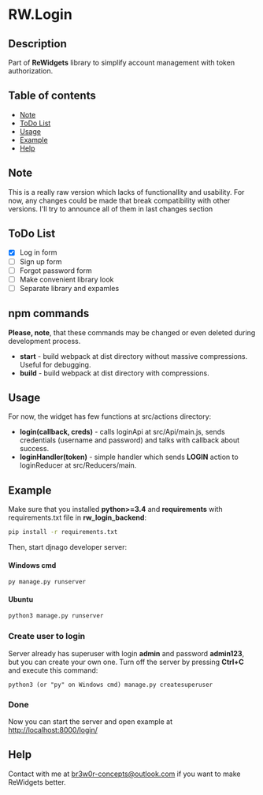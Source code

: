 # RW.Login
## Description
Part of **ReWidgets** library to simplify account management with token authorization.
## Table of contents
- [Note](#note)
- [ToDo List](#todo-list)
- [Usage](#usage)
- [Example](#example)
- [Help](#help)
## Note
This is a really raw version which lacks of functionallity and usability. For now, any changes could be made that break compatibility with other versions. I'll try to announce all of them in last changes section
## ToDo List
- [x] Log in form
- [ ] Sign up form
- [ ] Forgot password form
- [ ] Make convenient library look
- [ ] Separate library and expamles
## npm commands
  **Please, note**, that these commands may be changed or even deleted during development process.
  - **start** - build webpack at dist directory without massive compressions. Useful for debugging.
  - **build** - build webpack at dist directory with compressions. 
## Usage
For now, the widget has few functions at src/actions directory:
- **login(callback, creds)** - calls loginApi at src/Api/main.js, sends credentials (username and password) and talks with callback about success.
- **loginHandler(token)** - simple handler which sends **LOGIN** action to loginReducer at src/Reducers/main.
## Example
Make sure that you installed **python>=3.4** and **requirements** with requirements.txt file in **rw_login_backend**:
```bash
pip install -r requirements.txt
```
Then, start djnago developer server:
#### Windows cmd
```
py manage.py runserver
```
#### Ubuntu
```bash
python3 manage.py runserver
```
### Create user to login
Server already has superuser with login **admin** and password **admin123**, but you can create your own one. Turn off the server by pressing **Ctrl+C** and execute this command:
```
python3 (or "py" on Windows cmd) manage.py createsuperuser
```
### Done
Now you can start the server and open example at [http://localhost:8000/login/](http://localhost:8000/login/)
## Help
Contact with me at <span style="color:blue">br3w0r-concepts@outlook.com</span> if you want to make ReWidgets better.
